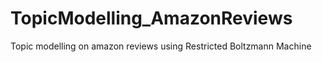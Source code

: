 # TopicModelling_AmazonReviews
Topic modelling on amazon reviews using Restricted Boltzmann Machine
